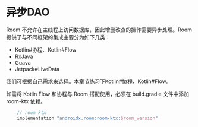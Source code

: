 # 异步DAO

Room 不允许在主线程上访问数据库，因此增删改查的操作需要异步处理。Room提供了与不同框架的集成主要分为如下几类：
- Kotlin#协程、Kotlin#Flow
- RxJava
- Guava
- Jetpack#LiveData

我们可根据自己需求来选择。本章节练习下Kotlin#协程、Kotlin#Flow。

如需将 Kotlin Flow 和协程与 Room 搭配使用，必须在 build.gradle 文件中添加 room-ktx 依赖。

```groovy
    // room ktx
    implementation "androidx.room:room-ktx:$room_version"
```
